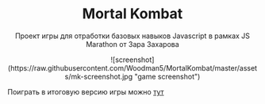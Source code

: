 <h1 align="center">Mortal Kombat</h1>
<p align="center">
Проект игры для отработки базовых навыков Javascript в рамках JS Marathon от Зара Захарова
</p>

<p align="center">
![screenshot](https://raw.githubusercontent.com/Woodman5/MortalKombat/master/assets/mk-screenshot.jpg "game screenshot")
</p>


Поиграть в итоговую версию игры можно [тут](https://pensive-hamilton-5ad58a.netlify.app/)
